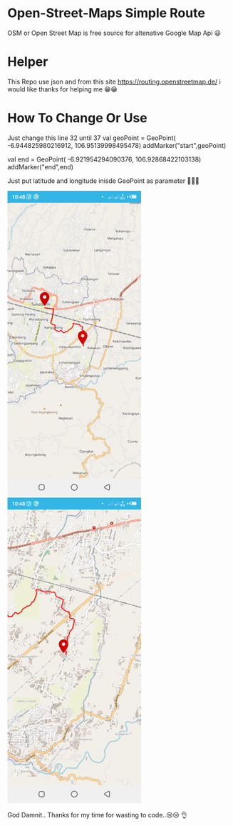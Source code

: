 # Open-Street-Maps Simple Route #
OSM or Open Street Map is free source for altenative Google Map Api 😃

# Helper #
This Repo use json and from this site https://routing.openstreetmap.de/ i would like thanks for helping me 😁😁

# How To Change Or Use #

Just change this line 32 until 37
val geoPoint = GeoPoint( -6.944825980216912, 106.95139998495478)
addMarker("start",geoPoint)

val end = GeoPoint(  -6.921954294090376, 106.92868422103138)
addMarker("end",end)

Just put latitude and longitude inisde GeoPoint as parameter 👏👏👏
<p float="left">
<img width="300" src="https://github.com/FirmanTaufik/SimpleOSMWithRoute/blob/main/Screenshot_20230525_224833.png" data-canonical-src="https://github.com/FirmanTaufik/SimpleOSMWithRoute/blob/main/Screenshot_20230525_224833.png"  >

<img width="300" src="https://github.com/FirmanTaufik/SimpleOSMWithRoute/blob/main/Screenshot_20230525_224850.png" data-canonical-src="https://github.com/FirmanTaufik/SimpleOSMWithRoute/blob/main/Screenshot_20230525_224850.png"  >
</p>
God Damnit.. Thanks for my time for wasting to code..😢😢 👌
